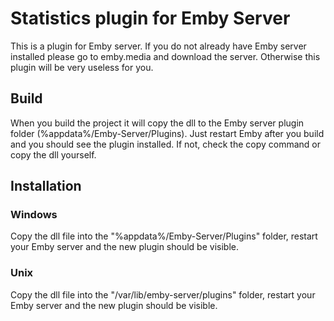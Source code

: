 # Statistics plugin for Emby Server

This is a plugin for Emby server. If you do not already have Emby server installed please go to emby.media and download the server. Otherwise this plugin will be very useless for you.

## Build

When you build the project it will copy the dll to the Emby server plugin folder (%appdata%/Emby-Server/Plugins). Just restart Emby after you build and you should see the plugin installed. If not, check the copy command or copy the dll yourself.

## Installation

### Windows
Copy the dll file into the "%appdata%/Emby-Server/Plugins" folder, restart your Emby server and the new plugin should be visible.

### Unix
Copy the dll file into the "/var/lib/emby-server/plugins" folder, restart your Emby server and the new plugin should be visible.